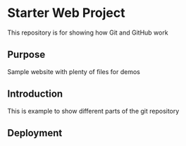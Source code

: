 # Starter Web Project

This repository is for showing how Git and GitHub work

## Purpose

Sample website with plenty of files for demos

## Introduction

This is example to show different parts of the git repository

## Deployment